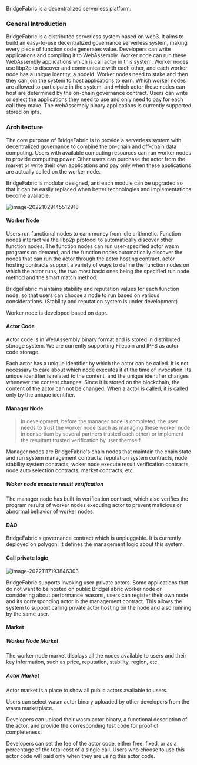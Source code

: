 BridgeFabric is a decentralized serverless platform.  

### General Introduction

BridgeFabric is a distributed serverless system based on web3. It aims to build an easy-to-use decentralized governance serverless system, making every piece of function code generates value. Developers can write applications and compiling it to WebAssembly. Worker node can run these WebAssembly applications which is call actor in this system. Worker nodes use libp2p to discover and communicate with each other, and each worker node has a unique identity, a nodeid. Worker nodes need to stake and then they can join the system to host applications to earn. Which worker nodes are allowed to participate in the system, and which actor these nodes can host are determined by the on-chain governance contract. Users can write or select the applications they need to use and only need to pay for each call they make. The webAssembly binary applications is currently supported stored on ipfs.

### Architecture

The core purpose of BridgeFabric is to provide a serverless system with decentralized governance to combine the on-chain and off-chain data computing. Users with available computing resources can run worker nodes to provide computing power. Other users can purchase the actor from the market or write their own applications and pay only when these applications are actually called on the worker node.

BridgeFabric is modular designed, and each module can be upgraded so that it can be easily replaced when better technologies and implementations become available.

![image-20221029145512918](https://image-1255620078.cos.ap-nanjing.myqcloud.com/image-20221029145512918.png)

#### Worker Node

Users run functional nodes to earn money from idle arithmetic. Function nodes interact via the libp2p protocol to automatically discover other function nodes. The function nodes can run user-specified actor wasm programs on demand, and the function nodes automatically discover the nodes that can run the actor through the actor hosting contract. actor hosting contracts support a variety of ways to define the function nodes on which the actor runs, the two most basic ones being the specified run node method and the smart match method.

BridgeFabric maintains stability and reputation values for each function node, so that users can choose a node to run based on various considerations. (Stability and reputation system is under development)

Worker node is developed based on dapr.

#### Actor Code

Actor code is in WebAssembly binary format and is stored in distributed storage system. We are currently supporting Filecoin and IPFS as actor code storage.

Each actor has a unique identifier by which the actor can be called. It is not necessary to care about which node  executes it at the time of invocation. Its unique identifier is related to the content, and the unique identifier changes whenever the content changes. Since it is stored on the blockchain, the content of the actor can not be changed. When a actor is called, it is called only by the unique identifier.

#### Manager Node

> In development, before the manager node is completed, the user needs to trust the worker node (such as managing these worker node in consortium by several partners trusted each other) or implement the resultant trusted verification by  user themself.

Manager nodes are BridgeFabric's chain nodes that maintain the chain state and run system management contracts: reputation system contracts, node stability system contracts, woker node execute result verification contracts, node auto selection contracts, market contracts, etc.

##### Woker node execute result verification

The manager node has built-in verification contract, which also verifies the program results of worker nodes executing actor to prevent malicious or abnormal behavior of worker nodes.

#### DAO

BridgeFabric's governance contract which is unpluggable. It is currently deployed on polygon. It defines the management logic about this system.

#### Call private logic

![image-20221117193846303](https://image-1255620078.cos.ap-nanjing.myqcloud.com/image-20221117193846303.png)

BridgeFabric supports invoking user-private actors. Some applications that do not want to be hosted on public BridgeFabric worker node or considering about performance reasons, users can register their own node and its corresponding actor in the management contract. This allows the system to support calling private actor hosting on the node and also running by the same user.

#### Market

##### Worker Node Market

The worker node market displays all the nodes available to users and their key information, such as price, reputation, stability, region, etc. 

##### Actor Market

Actor market is a place to show all public actors avaliable to users.

Users can select wasm actor binary uploaded by other developers from the wasm marketplace.

Developers can upload their wasm actor binary, a functional description of the actor, and provide the corresponding test code for proof of completeness.

Developers can set the fee of the actor code, either free, fixed, or as a percentage of the total cost of a single call. Users who choose to use this actor code will paid only when they are using this actor code.







